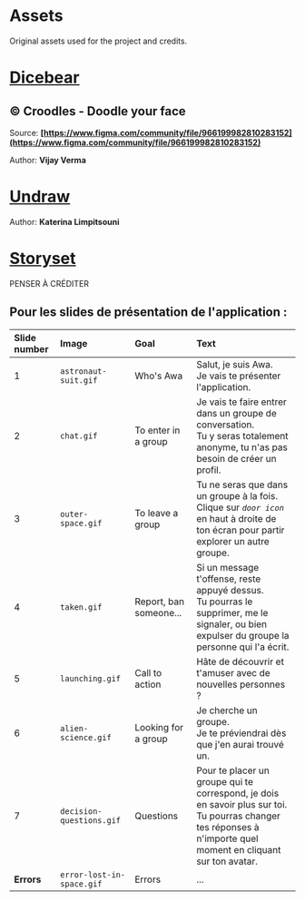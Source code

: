 # Assets

Original assets used for the project and credits.

# [Dicebear](https://avatars.dicebear.com)

## © Croodles - Doodle your face

Source: **[https://www.figma.com/community/file/966199982810283152](https://www.figma.com/community/file/966199982810283152)**

Author: **Vijay Verma**

# [Undraw](https://undraw.co)

Author: **Katerina Limpitsouni**

# [Storyset](https://storyset.com)
PENSER À CRÉDITER

## Pour les slides de présentation de l'application :
| Slide number  | Image  | Goal | Text  |
|:----------|:----------|:----------|:----------|
| 1 | `astronaut-suit.gif` | Who's Awa | Salut, je suis Awa. <br/> Je vais te présenter l'application. |
| 2 | `chat.gif` | To enter in a group | Je vais te faire entrer dans un groupe de conversation. <br/>Tu y seras totalement anonyme, tu n'as pas besoin de créer un profil. |
| 3 | `outer-space.gif` | To leave a group   | Tu ne seras que dans un groupe à la fois. <br/>Clique sur *`door icon`* en haut à droite de ton écran pour partir explorer un autre groupe. |
| 4 | `taken.gif` | Report, ban someone...  | Si un message t'offense, reste appuyé dessus. <br/>Tu pourras le supprimer, me le signaler, ou bien expulser du groupe la personne qui l'a écrit. |
| 5 | `launching.gif` | Call to action | Hâte de découvrir et t'amuser avec de nouvelles personnes ? |
| 6   | `alien-science.gif`| Looking for a group | Je cherche un groupe. <br/> Je te préviendrai dès que j'en aurai trouvé un. |
| 7   | `decision-questions.gif`| Questions | Pour te placer un groupe qui te correspond, je dois en savoir plus sur toi. <br/> Tu pourras changer tes réponses à n'importe quel moment en cliquant sur ton avatar.|  
| **Errors** | `error-lost-in-space.gif` | Errors | ... |




